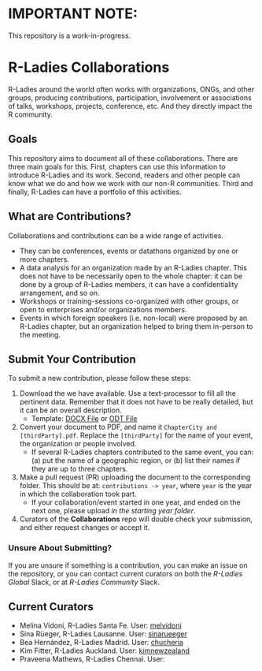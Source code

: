 # IMPORTANT NOTE:
This repository is a work-in-progress.



# R-Ladies Collaborations

R-Ladies around the world often works with organizations, ONGs, and other groups, producing contributions, participation, involvement or associations of talks, workshops, projects, conference, etc. And they directly impact the R community.

## Goals
This repository aims to document all of these collaborations. There are three main goals for this. First, chapters can use this information to introduce R-Ladies and its work. Second, readers and other people can know what we do and how we work with our non-R communities. Third and finally, R-Ladies can have a portfolio of this activities.

## What are Contributions?
Collaborations and contributions can be a wide range of activities.
- They can be conferences, events or datathons organized by one or more chapters.
- A data analysis for an organization made by an R-Ladies chapter. This does not have to be necessarily open to the whole chapter: it can be done by a group of R-Ladies members, it can have a confidentiality arrangement, and so on.
- Workshops or training-sessions co-organized with other groups, or open to enterprises and/or organizations members.
- Events in which foreign speakers (i.e. non-local) were proposed by an R-Ladies chapter, but an organization helped to bring them in-person to the meeting.

## Submit Your Contribution
To submit a new contribution, please follow these steps:
1. Download the we have available. Use a text-processor to fill all the pertinent data. Remember that it does not have to be really detailed, but it can be an overall description.
   - Template: [DOCX File](/resources/Template.docx) or [ODT File](/resources/Template.odt)
1. Convert your document to PDF, and name it `ChapterCity and [thirdParty].pdf`. Replace the `[thirdParty]` for the name of your event, the organization or people involved. 
   - If several R-Ladies chapters contributed to the same event, you can: (a) put the name of a geographic region, or (b) list their names if they are up to three chapters.
1. Make a pull request (PR) uploading the document to the corresponding folder. This should be at: `contributions -> year`, where `year` is the year in which the collaboration took part.
   - If your collaboration/event started in one year, and ended on the next one, please upload _in the starting year folder_.
1. Curators of the **Collaborations** repo will double check your submission, and either request changes or accept it.

### Unsure About Submitting?
If you are unsure if something is a contribution, you can make an issue on the repository, or you can contact current curators on both the _R-Ladies Global_ Slack, or at _R-Ladies Community_ Slack.

## Current Curators
- Melina Vidoni, R-Ladies Santa Fe. User: [melvidoni](https://github.com/melvidoni)
- Sina Rüeger, R-Ladies Lausanne. User: [sinarueeger](https://github.com/sinarueeger)
- Bea Hernández, R-Ladies Madrid. User: [chucheria](https://github.com/chucheria)
- Kim Fitter, R-Ladies Auckland. User: [kimnewzealand](https://github.com/kimnewzealand)
- Praveena Mathews, R-Ladies Chennai. User: []()

